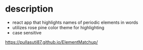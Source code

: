 # description
- react app that highlights names of periodic elements in words
- utilizes rose pine color theme for highlighting
- case sensitive
  
https://pullasuti87.github.io/ElementMatchup/

